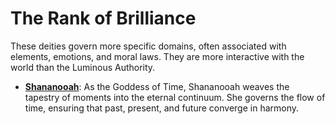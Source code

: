 # **The Rank of Brilliance**
These deities govern more specific domains, often associated with elements, emotions, and moral laws. They are more interactive with the world than the Luminous Authority.

- [**Shananooah**](../3.%20Shananooah.md): As the Goddess of Time, Shananooah weaves the tapestry of moments into the eternal continuum. She governs the flow of time, ensuring that past, present, and future converge in harmony.